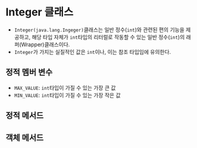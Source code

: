 # Integer 클래스
- `Integer(java.lang.Ingeger)`클래스는 일반 정수(`int`)와 관련된 편의 기능을 제공하고, 해당 타입 자체가 `int`타입의 리터럴로 작동할 수 있는 일반 정수(`int`)의 래퍼(Wrapper)클래스이다.
- `Integer`가 가지는 실질적인 값은 `int`이나, 이는 참조 타입임에 유의한다.

## 정적 멤버 변수
- `MAX_VALUE`: `int`타입이 가질 수 있는 가장 큰 값
- `MIN_VALUE`: `int`타입이 가질 수 있는 가장 작은 값

## 정적 메서드

## 객체 메서드

